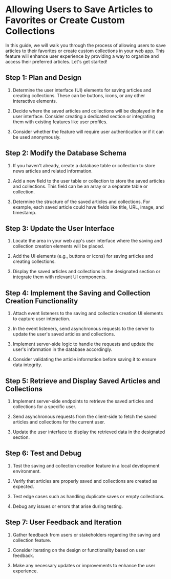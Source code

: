 # Allowing Users to Save Articles to Favorites or Create Custom Collections

In this guide, we will walk you through the process of allowing users to save articles to their favorites or create custom collections in your web app. This feature will enhance user experience by providing a way to organize and access their preferred articles. Let's get started!

## Step 1: Plan and Design

1. Determine the user interface (UI) elements for saving articles and creating collections. These can be buttons, icons, or any other interactive elements.

2. Decide where the saved articles and collections will be displayed in the user interface. Consider creating a dedicated section or integrating them with existing features like user profiles.

3. Consider whether the feature will require user authentication or if it can be used anonymously.

## Step 2: Modify the Database Schema

1. If you haven't already, create a database table or collection to store news articles and related information.

2. Add a new field to the user table or collection to store the saved articles and collections. This field can be an array or a separate table or collection.

3. Determine the structure of the saved articles and collections. For example, each saved article could have fields like title, URL, image, and timestamp.

## Step 3: Update the User Interface

1. Locate the area in your web app's user interface where the saving and collection creation elements will be placed.

2. Add the UI elements (e.g., buttons or icons) for saving articles and creating collections.

3. Display the saved articles and collections in the designated section or integrate them with relevant UI components.

## Step 4: Implement the Saving and Collection Creation Functionality

1. Attach event listeners to the saving and collection creation UI elements to capture user interaction.

2. In the event listeners, send asynchronous requests to the server to update the user's saved articles and collections.

3. Implement server-side logic to handle the requests and update the user's information in the database accordingly.

4. Consider validating the article information before saving it to ensure data integrity.

## Step 5: Retrieve and Display Saved Articles and Collections

1. Implement server-side endpoints to retrieve the saved articles and collections for a specific user.

2. Send asynchronous requests from the client-side to fetch the saved articles and collections for the current user.

3. Update the user interface to display the retrieved data in the designated section.

## Step 6: Test and Debug

1. Test the saving and collection creation feature in a local development environment.

2. Verify that articles are properly saved and collections are created as expected.

3. Test edge cases such as handling duplicate saves or empty collections.

4. Debug any issues or errors that arise during testing.

## Step 7: User Feedback and Iteration

1. Gather feedback from users or stakeholders regarding the saving and collection feature.

2. Consider iterating on the design or functionality based on user feedback.

3. Make any necessary updates or improvements to enhance the user experience.

